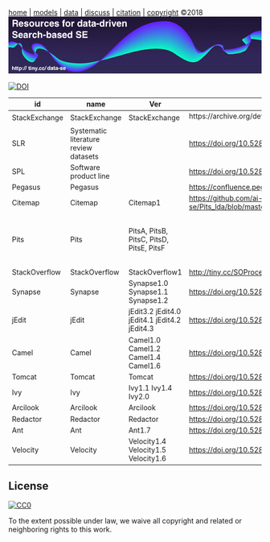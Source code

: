 [home](http://tiny.cc/sbse) |
[models](xx) |
[data](xx) |
[discuss](https://github.com/ai-se/ResourcesDataDrivenSBSE/issues) |
[citation](https://github.com/ai-se/ResourcesDataDrivenSBSE/blob/master/CITATION.md) |
[copyright](https://github.com/ai-se/ResourcesDataDrivenSBSE/blob/master/LICENSE.md) &copy;2018
<br>
[<img width=900 src="https://github.com/ai-se/ResourcesDataDrivenSBSE/raw/master/img/banner.png">](http://tiny.cc/sbse)<br>


 [![DOI](https://zenodo.org/badge/116411075.svg)](https://zenodo.org/badge/latestdoi/116411075)



id|name |Ver|Url|Doi
---|---|---|---|---
StackExchange|StackExchange|StackExchange|https://archive.org/details/stackexchange|
SLR|Systematic literature review datasets||https://doi.org/10.5281/zenodo.1162952|10.5281/zenodo.1162952
SPL|Software product line||https://doi.org/10.5281/zenodo.495498|10.5281/zenodo.495498
Pegasus|Pegasus||https://confluence.pegasus.isi.edu/display/pegasus/WorkflowGenerator|
Citemap|Citemap|Citemap1|https://github.com/ai-se/Pits_lda/blob/master/dataset/preproc_citemap.csv|
Pits|Pits|PitsA, PitsB, PitsC, PitsD, PitsE, PitsF||https://doi.org/10.5281/zenodo.268475 https://doi.org/10.5281/zenodo.439580 https://doi.org/10.5281/zenodo.439581 https://doi.org/10.5281/zenodo.268447 https://doi.org/10.5281/zenodo.439582 https://doi.org/10.5281/zenodo.268513
StackOverflow|StackOverflow|StackOverflow1|http://tiny.cc/SOProcess|
Synapse|Synapse|Synapse1.0 Synapse1.1 Synapse1.2|https://doi.org/10.5281/zenodo.322449|
jEdit|jEdit|jEdit3.2 jEdit4.0 jEdit4.1 jEdit4.2 jEdit4.3 |https://doi.org/10.5281/zenodo.268458|
Camel|Camel|Camel1.0 Camel1.2 Camel1.4 Camel1.6|https://doi.org/10.5281/zenodo.268442|
Tomcat|Tomcat|Tomcat|https://doi.org/10.5281/zenodo.322454|
Ivy|Ivy|Ivy1.1 Ivy1.4 Ivy2.0|https://doi.org/10.5281/zenodo.322436|
Arcilook|Arcilook|Arcilook|https://doi.org/10.5281/zenodo.322430|
Redactor|Redactor|Redactor|https://doi.org/10.5281/zenodo.322445|
Ant|Ant|Ant1.7|https://doi.org/10.5281/zenodo.268440|
Velocity|Velocity|Velocity1.4 Velocity1.5 Velocity1.6|https://doi.org/10.5281/zenodo.322455|



## License

[![CC0](http://mirrors.creativecommons.org/presskit/buttons/88x31/svg/cc-zero.svg)](https://creativecommons.org/publicdomain/zero/1.0/)

To the extent possible under law, we waive all copyright and related or neighboring rights to this work.
